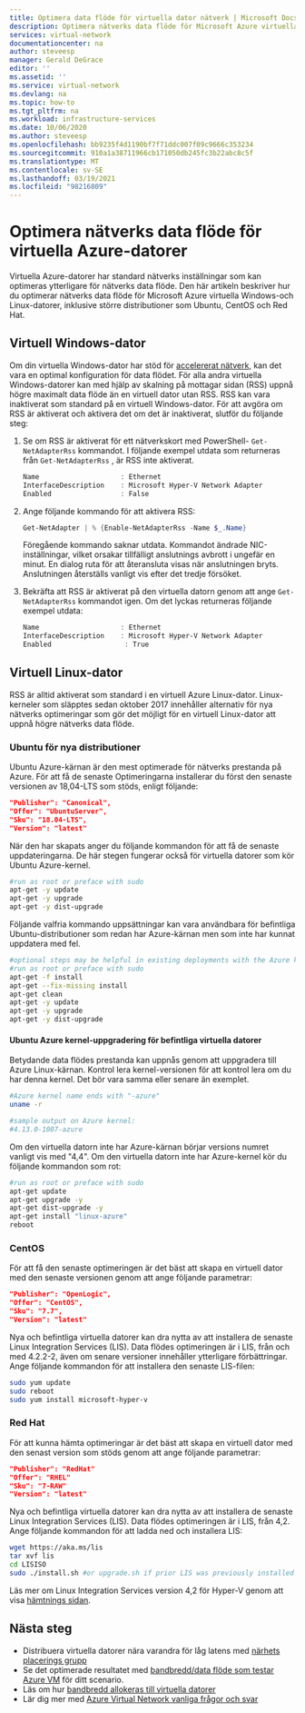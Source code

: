 ```yaml
---
title: Optimera data flöde för virtuella dator nätverk | Microsoft Docs
description: Optimera nätverks data flöde för Microsoft Azure virtuella Windows-och Linux-datorer, inklusive större distributioner som Ubuntu, CentOS och Red Hat.
services: virtual-network
documentationcenter: na
author: steveesp
manager: Gerald DeGrace
editor: ''
ms.assetid: ''
ms.service: virtual-network
ms.devlang: na
ms.topic: how-to
ms.tgt_pltfrm: na
ms.workload: infrastructure-services
ms.date: 10/06/2020
ms.author: steveesp
ms.openlocfilehash: bb9235f4d1190bf7f71ddc007f09c9666c353234
ms.sourcegitcommit: 910a1a38711966cb171050db245fc3b22abc8c5f
ms.translationtype: MT
ms.contentlocale: sv-SE
ms.lasthandoff: 03/19/2021
ms.locfileid: "98216809"
---
```

# <a name="optimize-network-throughput-for-azure-virtual-machines"></a>Optimera nätverks data flöde för virtuella Azure-datorer

Virtuella Azure-datorer har standard nätverks inställningar som kan optimeras ytterligare för nätverks data flöde. Den här artikeln beskriver hur du optimerar nätverks data flöde för Microsoft Azure virtuella Windows-och Linux-datorer, inklusive större distributioner som Ubuntu, CentOS och Red Hat.

## <a name="windows-vm"></a>Virtuell Windows-dator

Om din virtuella Windows-dator har stöd för [accelererat nätverk](create-vm-accelerated-networking-powershell.md), kan det vara en optimal konfiguration för data flödet. För alla andra virtuella Windows-datorer kan med hjälp av skalning på mottagar sidan (RSS) uppnå högre maximalt data flöde än en virtuell dator utan RSS. RSS kan vara inaktiverat som standard på en virtuell Windows-dator. För att avgöra om RSS är aktiverat och aktivera det om det är inaktiverat, slutför du följande steg:

1. Se om RSS är aktiverat för ett nätverkskort med PowerShell- `Get-NetAdapterRss` kommandot. I följande exempel utdata som returneras från `Get-NetAdapterRss` , är RSS inte aktiverat.

    ```powershell
    Name                    : Ethernet
    InterfaceDescription    : Microsoft Hyper-V Network Adapter
    Enabled                 : False
    ```
2. Ange följande kommando för att aktivera RSS:

    ```powershell
    Get-NetAdapter | % {Enable-NetAdapterRss -Name $_.Name}
    ```
    Föregående kommando saknar utdata. Kommandot ändrade NIC-inställningar, vilket orsakar tillfälligt anslutnings avbrott i ungefär en minut. En dialog ruta för att återansluta visas när anslutningen bryts. Anslutningen återställs vanligt vis efter det tredje försöket.
3. Bekräfta att RSS är aktiverat på den virtuella datorn genom att ange `Get-NetAdapterRss` kommandot igen. Om det lyckas returneras följande exempel utdata:

    ```powershell
    Name                    : Ethernet
    InterfaceDescription    : Microsoft Hyper-V Network Adapter
    Enabled                  : True
    ```

## <a name="linux-vm"></a>Virtuell Linux-dator

RSS är alltid aktiverat som standard i en virtuell Azure Linux-dator. Linux-kerneler som släpptes sedan oktober 2017 innehåller alternativ för nya nätverks optimeringar som gör det möjligt för en virtuell Linux-dator att uppnå högre nätverks data flöde.

### <a name="ubuntu-for-new-deployments"></a>Ubuntu för nya distributioner

Ubuntu Azure-kärnan är den mest optimerade för nätverks prestanda på Azure. För att få de senaste Optimeringarna installerar du först den senaste versionen av 18,04-LTS som stöds, enligt följande:

```json
"Publisher": "Canonical",
"Offer": "UbuntuServer",
"Sku": "18.04-LTS",
"Version": "latest"
```

När den har skapats anger du följande kommandon för att få de senaste uppdateringarna. De här stegen fungerar också för virtuella datorer som kör Ubuntu Azure-kernel.

```bash
#run as root or preface with sudo
apt-get -y update
apt-get -y upgrade
apt-get -y dist-upgrade
```

Följande valfria kommando uppsättningar kan vara användbara för befintliga Ubuntu-distributioner som redan har Azure-kärnan men som inte har kunnat uppdatera med fel.

```bash
#optional steps may be helpful in existing deployments with the Azure kernel
#run as root or preface with sudo
apt-get -f install
apt-get --fix-missing install
apt-get clean
apt-get -y update
apt-get -y upgrade
apt-get -y dist-upgrade
```

#### <a name="ubuntu-azure-kernel-upgrade-for-existing-vms"></a>Ubuntu Azure kernel-uppgradering för befintliga virtuella datorer

Betydande data flödes prestanda kan uppnås genom att uppgradera till Azure Linux-kärnan. Kontrol lera kernel-versionen för att kontrol lera om du har denna kernel. Det bör vara samma eller senare än exemplet.

```bash
#Azure kernel name ends with "-azure"
uname -r

#sample output on Azure kernel:
#4.13.0-1007-azure
```

Om den virtuella datorn inte har Azure-kärnan börjar versions numret vanligt vis med "4,4". Om den virtuella datorn inte har Azure-kernel kör du följande kommandon som rot:

```bash
#run as root or preface with sudo
apt-get update
apt-get upgrade -y
apt-get dist-upgrade -y
apt-get install "linux-azure"
reboot
```

### <a name="centos"></a>CentOS

För att få den senaste optimeringen är det bäst att skapa en virtuell dator med den senaste versionen genom att ange följande parametrar:

```json
"Publisher": "OpenLogic",
"Offer": "CentOS",
"Sku": "7.7",
"Version": "latest"
```

Nya och befintliga virtuella datorer kan dra nytta av att installera de senaste Linux Integration Services (LIS). Data flödes optimeringen är i LIS, från och med 4.2.2-2, även om senare versioner innehåller ytterligare förbättringar. Ange följande kommandon för att installera den senaste LIS-filen:

```bash
sudo yum update
sudo reboot
sudo yum install microsoft-hyper-v
```

### <a name="red-hat"></a>Red Hat

För att kunna hämta optimeringar är det bäst att skapa en virtuell dator med den senast version som stöds genom att ange följande parametrar:

```json
"Publisher": "RedHat"
"Offer": "RHEL"
"Sku": "7-RAW"
"Version": "latest"
```

Nya och befintliga virtuella datorer kan dra nytta av att installera de senaste Linux Integration Services (LIS). Data flödes optimeringen är i LIS, från 4,2. Ange följande kommandon för att ladda ned och installera LIS:

```bash
wget https://aka.ms/lis
tar xvf lis
cd LISISO
sudo ./install.sh #or upgrade.sh if prior LIS was previously installed
```

Läs mer om Linux Integration Services version 4,2 för Hyper-V genom att visa [hämtnings sidan](https://www.microsoft.com/download/details.aspx?id=55106).

## <a name="next-steps"></a>Nästa steg
* Distribuera virtuella datorer nära varandra för låg latens med [närhets placerings grupp](../virtual-machines/co-location.md)
* Se det optimerade resultatet med [bandbredd/data flöde som testar Azure VM](virtual-network-bandwidth-testing.md) för ditt scenario.
* Läs om hur [bandbredd allokeras till virtuella datorer](virtual-machine-network-throughput.md)
* Lär dig mer med [Azure Virtual Network vanliga frågor och svar](virtual-networks-faq.md)